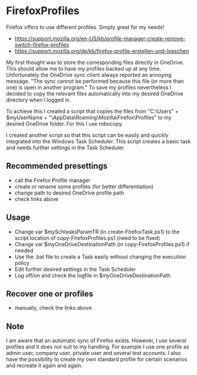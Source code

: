 # FirefoxProfiles
Firefox offers to use different profiles. Simply great for my needs!

- https://support.mozilla.org/en-US/kb/profile-manager-create-remove-switch-firefox-profiles 
- https://support.mozilla.org/de/kb/firefox-profile-erstellen-und-loeschen

My first thought was to store the corresponding files directly in OneDrive. This should allow me to have my profiles backed up at any time. Unfortunately the OneDrive sync client always reported an annoying message. "The sync cannot be performed because this file (or more than one) is open in another program."
To save my profiles nevertheless I decided to copy the relevant files automatically into my desired OneDrive directory when I logged in. 

To achieve this I created a script that copies the files from "C:\Users\" + $myUserName + "\AppData\Roaming\Mozilla\Firefox\Profiles" to my desired OneDrive folder. For this I use robocopy.

I created another script so that this script can be easily and quickly integrated into the Windows Task Scheduler. This script creates a basic task and needs further settings in the Task Scheduler.

## Recommended presettings
- call the Firefox Profile manager
- create or rename some profiles (for better differentiation)
- change path to desired OneDrive profile path
- check links above

## Usage
- Change var $mySchtasksParamTR (in create-FirefoxTask.ps1) to the script location of copy-FirefoxProfiles.ps1 (need to be fixed)
- Change var $myOneDriveDestinationPath (in copy-FirefoxProfiles.ps1) if needed
- Use the .bat file to create a Task easily without changing the execution policy
- Edit further desired settings in the Task Scheduler
- Log off/on and check the logfile in $myOneDriveDestinationPath 


## Recover one or profiles
- manually, check the links above

## Note 
I am aware that an automatic sync of Firefox exists. 
However, I use several profiles and it does not suit to my handling. 
For example I use one profile as admin user, company user, private user and several test accounts.
I also have the possibility to create my own standard profile for certain scenarios and recreate it again and again. 
